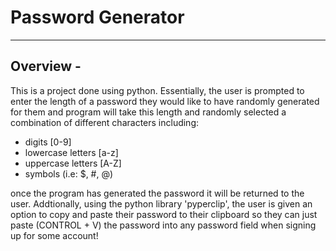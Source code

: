 # Password Generator 

- - - - 

## Overview - 

This is a project done using python. Essentially, the user is prompted to enter the length of a password they would like to have randomly generated for them and 
program will take this length and randomly selected a combination of different characters including:

- digits [0-9]
- lowercase letters [a-z]
- uppercase letters [A-Z]
- symbols (i.e: $, #, @) 

once the program has generated the password it will be returned to the user. Addtionally, using the python library 'pyperclip', the user is given an option to 
copy and paste their password to their clipboard so they can just paste (CONTROL + V) the password into any password field when signing up for some account! 

